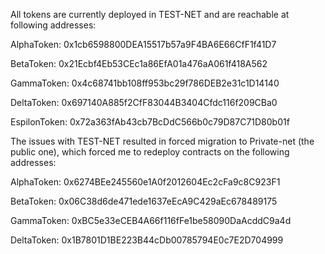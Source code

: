 All tokens are currently deployed in TEST-NET and are reachable at following addresses:

AlphaToken:
0x1cb6598800DEA15517b57a9F4BA6E66CfF1f41D7

BetaToken:
0x21Ecbf4Eb53CEc1a86EfA01a476aA061f418A562

GammaToken:
0x4c68741bb108ff953bc29f786DEB2e31c1D14140

DeltaToken:
0x697140A885f2CfF83044B3404Cfdc116f209CBa0

EspilonToken:
0x72a363fAb43cb7BcDdC566b0c79D87C71D80b01f


The issues with TEST-NET resulted in forced migration to Private-net (the public one), which forced me to redeploy contracts on the following addresses:

AlphaToken:
0x6274BEe245560e1A0f2012604Ec2cFa9c8C923F1

BetaToken:
0x06C38d6de471ede1637eEcA9C429aEc678489175

GammaToken:
0xBC5e33eCEB4A66f116fFe1be58090DaAcddC9a4d

DeltaToken:
0x1B7801D1BE223B44cDb00785794E0c7E2D704999
